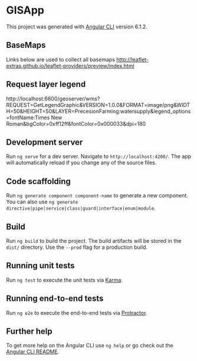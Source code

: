 # GISApp

This project was generated with [Angular CLI](https://github.com/angular/angular-cli) version 6.1.2.

## BaseMaps
Links below are used to collect all basemaps
http://leaflet-extras.github.io/leaflet-providers/preview/index.html

## Request layer legend
http://localhost:6600/geoserver/wms?REQUEST=GetLegendGraphic&VERSION=1.0.0&FORMAT=image/png&WIDTH=50&HEIGHT=50&LAYER=PrecesionFarming:watersupply&legend_options=fontName:Times New Roman&bgColor=0xff12ff&fontColor=0x000033&dpi=180


## Development server

Run `ng serve` for a dev server. Navigate to `http://localhost:4200/`. The app will automatically reload if you change any of the source files.

## Code scaffolding

Run `ng generate component component-name` to generate a new component. You can also use `ng generate directive|pipe|service|class|guard|interface|enum|module`.

## Build

Run `ng build` to build the project. The build artifacts will be stored in the `dist/` directory. Use the `--prod` flag for a production build.

## Running unit tests

Run `ng test` to execute the unit tests via [Karma](https://karma-runner.github.io).

## Running end-to-end tests

Run `ng e2e` to execute the end-to-end tests via [Protractor](http://www.protractortest.org/).

## Further help

To get more help on the Angular CLI use `ng help` or go check out the [Angular CLI README](https://github.com/angular/angular-cli/blob/master/README.md).

